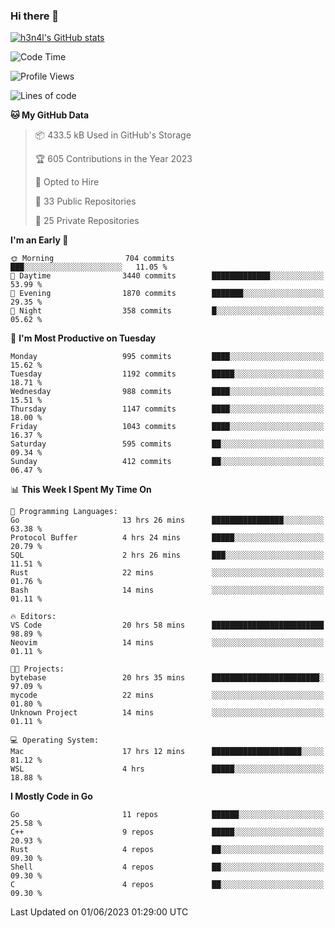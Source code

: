 ### Hi there 👋

[![h3n4l's GitHub stats](https://github-readme-stats.vercel.app/api?username=h3n4l&count_private=true&show_icons=true&theme=radical)](https://github.com/h3n4l/github-readme-stats)

<!--START_SECTION:waka-->
![Code Time](http://img.shields.io/badge/Code%20Time-1%2C259%20hrs%2031%20mins-blue)

![Profile Views](http://img.shields.io/badge/Profile%20Views-1-blue)

![Lines of code](https://img.shields.io/badge/From%20Hello%20World%20I%27ve%20Written-3.0%20million%20lines%20of%20code-blue)

**🐱 My GitHub Data** 

> 📦 433.5 kB Used in GitHub's Storage 
 > 
> 🏆 605 Contributions in the Year 2023
 > 
> 💼 Opted to Hire
 > 
> 📜 33 Public Repositories 
 > 
> 🔑 25 Private Repositories 
 > 
**I'm an Early 🐤** 

```text
🌞 Morning                704 commits         ███░░░░░░░░░░░░░░░░░░░░░░   11.05 % 
🌆 Daytime                3440 commits        █████████████░░░░░░░░░░░░   53.99 % 
🌃 Evening                1870 commits        ███████░░░░░░░░░░░░░░░░░░   29.35 % 
🌙 Night                  358 commits         █░░░░░░░░░░░░░░░░░░░░░░░░   05.62 % 
```
📅 **I'm Most Productive on Tuesday** 

```text
Monday                   995 commits         ████░░░░░░░░░░░░░░░░░░░░░   15.62 % 
Tuesday                  1192 commits        █████░░░░░░░░░░░░░░░░░░░░   18.71 % 
Wednesday                988 commits         ████░░░░░░░░░░░░░░░░░░░░░   15.51 % 
Thursday                 1147 commits        ████░░░░░░░░░░░░░░░░░░░░░   18.00 % 
Friday                   1043 commits        ████░░░░░░░░░░░░░░░░░░░░░   16.37 % 
Saturday                 595 commits         ██░░░░░░░░░░░░░░░░░░░░░░░   09.34 % 
Sunday                   412 commits         ██░░░░░░░░░░░░░░░░░░░░░░░   06.47 % 
```


📊 **This Week I Spent My Time On** 

```text
💬 Programming Languages: 
Go                       13 hrs 26 mins      ████████████████░░░░░░░░░   63.38 % 
Protocol Buffer          4 hrs 24 mins       █████░░░░░░░░░░░░░░░░░░░░   20.79 % 
SQL                      2 hrs 26 mins       ███░░░░░░░░░░░░░░░░░░░░░░   11.51 % 
Rust                     22 mins             ░░░░░░░░░░░░░░░░░░░░░░░░░   01.76 % 
Bash                     14 mins             ░░░░░░░░░░░░░░░░░░░░░░░░░   01.11 % 

🔥 Editors: 
VS Code                  20 hrs 58 mins      █████████████████████████   98.89 % 
Neovim                   14 mins             ░░░░░░░░░░░░░░░░░░░░░░░░░   01.11 % 

🐱‍💻 Projects: 
bytebase                 20 hrs 35 mins      ████████████████████████░   97.09 % 
mycode                   22 mins             ░░░░░░░░░░░░░░░░░░░░░░░░░   01.80 % 
Unknown Project          14 mins             ░░░░░░░░░░░░░░░░░░░░░░░░░   01.11 % 

💻 Operating System: 
Mac                      17 hrs 12 mins      ████████████████████░░░░░   81.12 % 
WSL                      4 hrs               █████░░░░░░░░░░░░░░░░░░░░   18.88 % 
```

**I Mostly Code in Go** 

```text
Go                       11 repos            ██████░░░░░░░░░░░░░░░░░░░   25.58 % 
C++                      9 repos             █████░░░░░░░░░░░░░░░░░░░░   20.93 % 
Rust                     4 repos             ██░░░░░░░░░░░░░░░░░░░░░░░   09.30 % 
Shell                    4 repos             ██░░░░░░░░░░░░░░░░░░░░░░░   09.30 % 
C                        4 repos             ██░░░░░░░░░░░░░░░░░░░░░░░   09.30 % 
```




 Last Updated on 01/06/2023 01:29:00 UTC
<!--END_SECTION:waka-->

